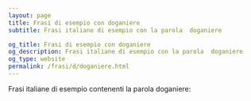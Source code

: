 ```yaml
---
layout: page
title: Frasi di esempio con doganiere 
subtitle: Frasi italiane di esempio con la parola  doganiere

og_title: Frasi di esempio con doganiere 
og_description: Frasi italiane di esempio con la parola  doganiere
og_type: website
permalink: /frasi/d/doganiere.html
---
```


Frasi italiane di esempio contenenti la parola doganiere:


